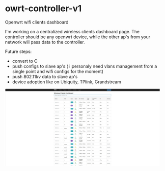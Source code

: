 # owrt-controller-v1
Openwrt wifi clients dashboard

I'm working on a centralized wireless clients dashboard page. The controller should be any openwrt device, while the other ap's from your network will pass data to the controller.

Future steps:
- convert to C
- push configs to slave ap's ( i personaly need vlans management from a single point and wifi configs for the moment)
- push 802.11kv data to slave ap's 
- device adoption like on Ubiquity, TPlink, Grandstream

![Only wifi clients works for the moment](https://github.com/gorunul/owrt-controller-v1/blob/main/ss-wifi-clients-er.jpg)
